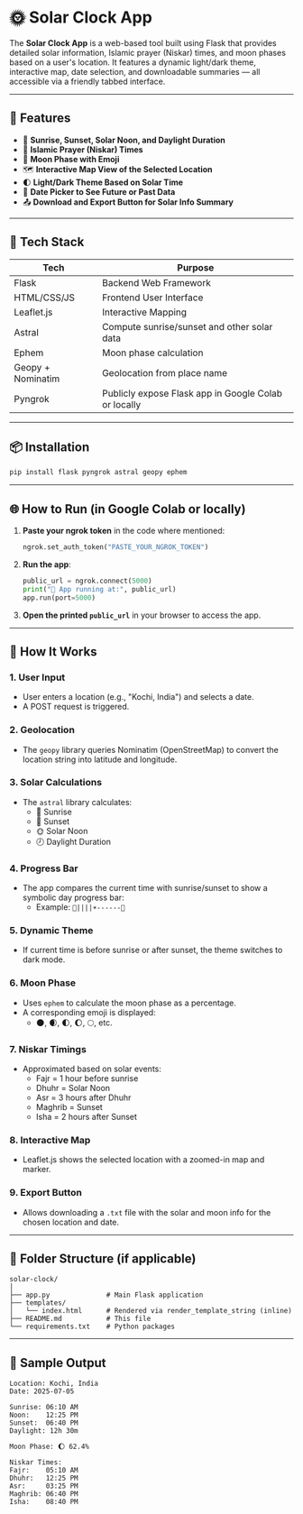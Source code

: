 # 🌞 Solar Clock App

The **Solar Clock App** is a web-based tool built using Flask that provides detailed solar information, Islamic prayer (Niskar) times, and moon phases based on a user's location. It features a dynamic light/dark theme, interactive map, date selection, and downloadable summaries — all accessible via a friendly tabbed interface.

---

## 🔧 Features

- 🌅 **Sunrise, Sunset, Solar Noon, and Daylight Duration**
- 🕌 **Islamic Prayer (Niskar) Times**
- 🌙 **Moon Phase with Emoji**
- 🗺️ **Interactive Map View of the Selected Location**
- 🌓 **Light/Dark Theme Based on Solar Time**
- 📅 **Date Picker to See Future or Past Data**
- 📤 **Download and Export Button for Solar Info Summary**

---

## 🚀 Tech Stack

| Tech | Purpose |
|------|---------|
| Flask | Backend Web Framework |
| HTML/CSS/JS | Frontend User Interface |
| Leaflet.js | Interactive Mapping |
| Astral | Compute sunrise/sunset and other solar data |
| Ephem | Moon phase calculation |
| Geopy + Nominatim | Geolocation from place name |
| Pyngrok | Publicly expose Flask app in Google Colab or locally |

---

## 📦 Installation

```bash
pip install flask pyngrok astral geopy ephem
```

---

## 🌐 How to Run (in Google Colab or locally)

1. **Paste your ngrok token** in the code where mentioned:
   ```python
   ngrok.set_auth_token("PASTE_YOUR_NGROK_TOKEN")
   ```

2. **Run the app**:
   ```python
   public_url = ngrok.connect(5000)
   print("🚀 App running at:", public_url)
   app.run(port=5000)
   ```

3. **Open the printed `public_url`** in your browser to access the app.

---

## 🧠 How It Works

### 1. **User Input**
- User enters a location (e.g., "Kochi, India") and selects a date.
- A POST request is triggered.

### 2. **Geolocation**
- The `geopy` library queries Nominatim (OpenStreetMap) to convert the location string into latitude and longitude.

### 3. **Solar Calculations**
- The `astral` library calculates:
  - 🌅 Sunrise
  - 🌇 Sunset
  - 🌞 Solar Noon
  - 🕗 Daylight Duration

### 4. **Progress Bar**
- The app compares the current time with sunrise/sunset to show a symbolic day progress bar:
  - Example: `🌅||||☀️------🌇`

### 5. **Dynamic Theme**
- If current time is before sunrise or after sunset, the theme switches to dark mode.

### 6. **Moon Phase**
- Uses `ephem` to calculate the moon phase as a percentage.
- A corresponding emoji is displayed:
  - 🌑, 🌒, 🌓, 🌔, 🌕, etc.

### 7. **Niskar Timings**
- Approximated based on solar events:
  - Fajr = 1 hour before sunrise
  - Dhuhr = Solar Noon
  - Asr = 3 hours after Dhuhr
  - Maghrib = Sunset
  - Isha = 2 hours after Sunset

### 8. **Interactive Map**
- Leaflet.js shows the selected location with a zoomed-in map and marker.

### 9. **Export Button**
- Allows downloading a `.txt` file with the solar and moon info for the chosen location and date.

---

## 📁 Folder Structure (if applicable)

```
solar-clock/
│
├── app.py              # Main Flask application
├── templates/
│   └── index.html      # Rendered via render_template_string (inline)
├── README.md           # This file
└── requirements.txt    # Python packages
```

---

## 🧪 Sample Output

```
Location: Kochi, India
Date: 2025-07-05

Sunrise: 06:10 AM
Noon:    12:25 PM
Sunset:  06:40 PM
Daylight: 12h 30m

Moon Phase: 🌔 62.4%

Niskar Times:
Fajr:    05:10 AM
Dhuhr:   12:25 PM
Asr:     03:25 PM
Maghrib: 06:40 PM
Isha:    08:40 PM
```


